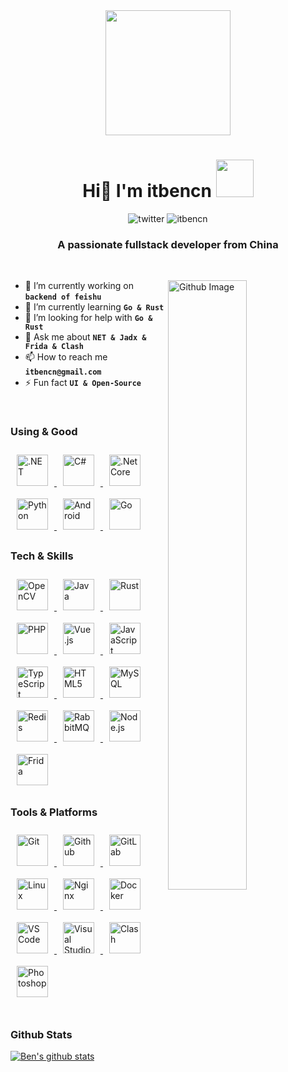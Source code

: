 <div align="center">
  <img src="https://raw.githubusercontent.com/itbencn/itbencn/master/src/pacman.svg?sanitize=true" width="200" height="200">
</div>
<h1 align="center">
  Hi👋 I'm itbencn
  <img src="https://media.giphy.com/media/LnQjpWaON8nhr21vNW/giphy.gif" width="60">
</h1>
<p align="center">
  <img src="https://img.shields.io/twitter/url?style=social&url=https%3A%2F%2Ftwitter.com%2Fitbencn" alt="twitter">
  <img src="https://visitor-badge.glitch.me/badge?page_id=itbencn&left_color=green&right_color=yellow&left_text=Hello%20Visitors" alt="itbencn">
</p>
<h3 align="center">A passionate fullstack developer from China</h3>
<br />
<div>
  <img width="50%" align="right" alt="Github Image" src="https://raw.githubusercontent.com/itbencn/itbencn/master/src/git-header.svg" />

  - 🔭 I’m currently working on **`backend of feishu`**
  - 🌱 I’m currently learning **`Go & Rust`**
  - 🤔 I’m looking for help with **`Go & Rust`**
  - 💬 Ask me about **`NET & Jadx & Frida & Clash`**
  - 📫 How to reach me **`itbencn@gmail.com`**
  - ⚡ Fun fact **`UI & Open-Source`**
</div>
<br />

### Using & Good
<div align="left">
  <a href="https://dotnet.microsoft.com/download/dotnet-framework" target="_blank">
    <img style="margin: 10px" src="https://profilinator.rishav.dev/skills-assets/dot-net-original-wordmark.svg" alt=".NET" height="50" />
  </a>
  <a href="https://docs.microsoft.com/en-us/dotnet/csharp/" target="_blank">
    <img style="margin: 10px" src="https://profilinator.rishav.dev/skills-assets/csharp-original.svg" alt="C#" height="50" />
  </a>
  <a href="https://dotnet.microsoft.com/download" target="_blank">
    <img style="margin: 10px" src="https://profilinator.rishav.dev/skills-assets/dotnetcore.png" alt=".Net Core" height="50" />
  </a>
  <a href="https://www.python.org/" target="_blank">
    <img style="margin: 10px" src="https://profilinator.rishav.dev/skills-assets/python-original.svg" alt="Python" height="50" />
  </a>
  <a href="https://www.android.com/intl/en_in/" target="_blank">
    <img style="margin: 10px" src="https://profilinator.rishav.dev/skills-assets/android-original-wordmark.svg" alt="Android" height="50" />
  </a>
  <a href="https://go.dev/" target="_blank">
    <img style="margin: 10px" src="https://profilinator.rishav.dev/skills-assets/go-original.svg" alt="Go" height="50" />
  </a>
</div>

### Tech & Skills
<div align="left">
  <a href="https://opencv.org/" target="_blank">
    <img style="margin: 10px" src="https://profilinator.rishav.dev/skills-assets/opencv-icon.svg" alt="OpenCV" height="50" />
  </a>
  <a href="https://www.java.com/" target="_blank">
    <img style="margin: 10px" src="https://profilinator.rishav.dev/skills-assets/java-original-wordmark.svg" alt="Java" height="50" />
  </a>
  <a href="https://www.rust-lang.org/" target="_blank">
    <img style="margin: 10px" src="https://profilinator.rishav.dev/skills-assets/rust-plain.svg" alt="Rust" height="50" />
  </a>
  <a href="https://www.php.net/" target="_blank">
    <img style="margin: 10px" src="https://profilinator.rishav.dev/skills-assets/php-original.svg" alt="PHP" height="50" />
  </a>
  <a href="https://vuejs.org/" target="_blank">
    <img style="margin: 10px" src="https://profilinator.rishav.dev/skills-assets/vuejs-original-wordmark.svg" alt="Vue.js" height="50" />
  </a>
  <a href="https://www.javascript.com/" target="_blank">
    <img style="margin: 10px" src="https://profilinator.rishav.dev/skills-assets/javascript-original.svg" alt="JavaScript" height="50" />
  </a>
  <a href="https://www.typescriptlang.org/" target="_blank">
    <img style="margin: 10px" src="https://profilinator.rishav.dev/skills-assets/typescript-original.svg" alt="TypeScript" height="50" />
  </a>
  <a href="https://en.wikipedia.org/wiki/HTML5" target="_blank">
    <img style="margin: 10px" src="https://profilinator.rishav.dev/skills-assets/html5-original-wordmark.svg" alt="HTML5" height="50" />
  </a>

  <a href="https://www.mysql.com/" target="_blank">
    <img style="margin: 10px" src="https://profilinator.rishav.dev/skills-assets/mysql-original-wordmark.svg" alt="MySQL" height="50" />
  </a>
  <a href="https://redis.io/" target="_blank">
    <img style="margin: 10px" src="https://profilinator.rishav.dev/skills-assets/redis-original-wordmark.svg" alt="Redis" height="50" />
  </a>
  <a href="https://www.rabbitmq.com/" target="_blank">
    <img style="margin: 10px" src="https://profilinator.rishav.dev/skills-assets/rabbitmq-icon.svg" alt="RabbitMQ" height="50" />
  </a>
  <a href="https://nodejs.org/" target="_blank">
    <img style="margin: 10px" src="https://profilinator.rishav.dev/skills-assets/nodejs-original-wordmark.svg" alt="Node.js" height="50" />
  </a>
  <a href="https://frida.re/" target="_blank">
    <img style="margin: 10px" src="https://raw.githubusercontent.com/itbencn/itbencn/master/src/frida-logo.png" alt="Frida" height="50" />
  </a>
</div>



### Tools & Platforms
<div align="left">
  <a href="https://git-scm.com/" target="_blank">
    <img style="margin: 10px" src="https://profilinator.rishav.dev/skills-assets/git-scm-icon.svg" alt="Git" height="50" />
  </a>
  <a href="https://github.com/" target="_blank">
    <img style="margin: 10px" src="https://raw.githubusercontent.com/itbencn/itbencn/master/src/github-logo.svg" alt="Github" height="50" />
  </a>
  <a href="https://about.gitlab.com/" target="_blank">
    <img style="margin: 10px" src="https://profilinator.rishav.dev/skills-assets/gitlab.svg" alt="GitLab" height="50" />
  </a>

  <a href="https://www.linux.org/" target="_blank">
    <img style="margin: 10px" src="https://profilinator.rishav.dev/skills-assets/linux-original.svg" alt="Linux" height="50" />
  </a>
  <a href="https://www.nginx.com/" target="_blank">
    <img style="margin: 10px" src="https://profilinator.rishav.dev/skills-assets/nginx-original.svg" alt="Nginx" height="50" />
  </a>
  <a href="https://www.docker.com/" target="_blank">
    <img style="margin: 10px" src="https://profilinator.rishav.dev/skills-assets/docker-original-wordmark.svg" alt="Docker" height="50" />
  </a>
  <a href="https://code.visualstudio.com/" target="_blank">
    <img style="margin: 10px" src="https://raw.githubusercontent.com/itbencn/itbencn/master/src/vscode-logo.png" alt="VS Code" height="50" />
  </a>
  <a href="https://visualstudio.microsoft.com/" target="_blank">
    <img style="margin: 10px" src="https://raw.githubusercontent.com/itbencn/itbencn/master/src/visual%20studio-logo.svg" alt="Visual Studio" height="50" />
  </a>
  <a href="https://github.com/Dreamacro/clash" target="_blank">
    <img style="margin: 10px" src="https://raw.githubusercontent.com/itbencn/itbencn/master/src/clash-logo.png" alt="Clash" height="50" />
  </a>
  <a href="https://www.adobe.com/in/products/photoshop.html" target="_blank">
    <img style="margin: 10px" src="https://profilinator.rishav.dev/skills-assets/photoshop-plain.svg" alt="Photoshop" height="50" />
  </a>
</div>

<br />

### Github Stats
<a href="https://github.com/anuraghazra/github-readme-stats">
  <img align="center" src="https://github-readme-stats.vercel.app/api?username=itbencn&show_icons=true&include_all_commits=true&theme=buefy&hide_border=false&count_private=true" alt="Ben's github stats" />
</a>
<!--
<a href="https://github.com/anuraghazra/github-readme-stats">
  <img align="center" src="https://github-readme-stats.vercel.app/api/top-langs/?username=itbencn&layout=compact&theme=buefy&hide_border=true" />
</a>
--!>
